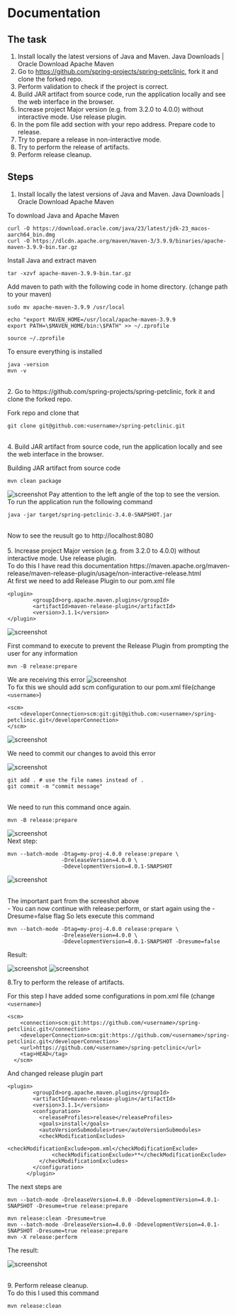 # Documentation

## The task

1. Install locally the latest versions of Java and Maven. 
Java Downloads | Oracle
Download Apache Maven 
2. ​Go to https://github.com/spring-projects/spring-petclinic, fork it and clone the forked repo.
3. Perform validation to check if the project is correct.
4. Build JAR artifact from source code, run the application locally and see the web interface in the browser.
5. Increase project Major version (e.g. from 3.2.0 to 4.0.0) without interactive mode. Use release plugin.
6. In the pom file add <scm> section with your repo address. Prepare code to release.
7. Try to prepare a release in non-interactive mode.
8. Try to perform the release of artifacts.
9. Perform release cleanup.

## Steps

1. Install locally the latest versions of Java and Maven.
Java Downloads | Oracle
Download Apache Maven <br/>

To download Java and Apache Maven
```
curl -O https://download.oracle.com/java/23/latest/jdk-23_macos-aarch64_bin.dmg
curl -O https://dlcdn.apache.org/maven/maven-3/3.9.9/binaries/apache-maven-3.9.9-bin.tar.gz
```
Install Java and extract maven
```
tar -xzvf apache-maven-3.9.9-bin.tar.gz
```
Add maven to path with the following code in home directory.
(change path to your maven)
```
sudo mv apache-maven-3.9.9 /usr/local

echo "export MAVEN_HOME=/usr/local/apache-maven-3.9.9
export PATH=\$MAVEN_HOME/bin:\$PATH" >> ~/.zprofile

source ~/.zprofile
```
To ensure everything is installed
```
java -version
mvn -v
```
<br/>
​2. ​Go to https://github.com/spring-projects/spring-petclinic, fork it and clone the forked repo. <br/>

Fork repo and clone that
```
git clone git@github.com:<username>/spring-petclinic.git
```
<br/>
4. Build JAR artifact from source code, run the application locally and see the web interface in the browser. <br/>

Building JAR artifact from source code
```
mvn clean package
```

![screenshot](../screenshots/maven_task/1.png)
Pay attention to the left angle of the top to see the version.
<br/>
To run the application run the following command
```
java -jar target/spring-petclinic-3.4.0-SNAPSHOT.jar
```
<br/>
Now to see the reusult go to http://localhost:8080 
<br/>
<br/>
5. Increase project Major version (e.g. from 3.2.0 to 4.0.0) without interactive mode. Use release plugin.
<br/>
To do this I have read this documentation https://maven.apache.org/maven-release/maven-release-plugin/usage/non-interactive-release.html

<br/>
At first we need to add Release Plugin to our pom.xml file

```
<plugin>
        <groupId>org.apache.maven.plugins</groupId>
        <artifactId>maven-release-plugin</artifactId>
        <version>3.1.1</version>
</plugin>
```

![screenshot](../screenshots/maven_task/4.png)

First command to execute to prevent the Release Plugin from prompting the user for any information

```
mvn -B release:prepare
```

We are receiving this error
![screenshot](../screenshots/maven_task/2.png)
<br/>
To fix this we should add scm configuration to our pom.xml file(change ``<username>``)
```
<scm>
    <developerConnection>scm:git:git@github.com:<username>/spring-petclinic.git</developerConnection>
</scm>
```

![screenshot](../screenshots/maven_task/3.png)

We need to commit our changes to avoid this error

![screenshot](../screenshots/maven_task/5.png)

```
git add . # use the file names instead of .
git commit -m "commit message"
```
<br/>
We need to run this command once again.

```
mvn -B release:prepare
```

![screenshot](../screenshots/maven_task/6.png)
<br/>
Next step:

```
mvn --batch-mode -Dtag=my-proj-4.0.0 release:prepare \
                 -DreleaseVersion=4.0.0 \
                 -DdevelopmentVersion=4.0.1-SNAPSHOT
```

![screenshot](../screenshots/maven_task/7.png)

<br/>
The important part from the screeshot above
<br/>
- You can now continue with release:perform, or start again using the -Dresume=false flag
So lets execute this command

```
mvn --batch-mode -Dtag=my-proj-4.0.0 release:prepare \
                 -DreleaseVersion=4.0.0 \
                 -DdevelopmentVersion=4.0.1-SNAPSHOT -Dresume=false
```
Result:

![screenshot](../screenshots/maven_task/8.png)
![screenshot](../screenshots/maven_task/9.png)

8.Try to perform the release of artifacts.

For this step I have added some configurations in pom.xml file
(change ``<username>``)
```
<scm>
    <connection>scm:git:https://github.com/<username>/spring-petclinic.git</connection>
    <developerConnection>scm:git:https://github.com/<username>/spring-petclinic.git</developerConnection>
    <url>https://github.com/<username>/spring-petclinic</url>
    <tag>HEAD</tag>
  </scm>
```
And changed release plugin part
```
<plugin>
        <groupId>org.apache.maven.plugins</groupId>
        <artifactId>maven-release-plugin</artifactId>
        <version>3.1.1</version>
        <configuration>
          <releaseProfiles>release</releaseProfiles>
          <goals>install</goals>
          <autoVersionSubmodules>true</autoVersionSubmodules>
          <checkModificationExcludes>
              <checkModificationExclude>pom.xml</checkModificationExclude>
              <checkModificationExclude>**</checkModificationExclude>
          </checkModificationExcludes>
        </configuration>
      </plugin>
```

The next steps are

```
mvn --batch-mode -DreleaseVersion=4.0.0 -DdevelopmentVersion=4.0.1-SNAPSHOT -Dresume=true release:prepare

mvn release:clean -Dresume=true
mvn --batch-mode -DreleaseVersion=4.0.0 -DdevelopmentVersion=4.0.1-SNAPSHOT -Dresume=true release:prepare
mvn -X release:perform
```
The result:

![screenshot](../screenshots/maven_task/10.png)

<br/>
9. Perform release cleanup.
<br/>
To do this I used this command

```
mvn release:clean
```








